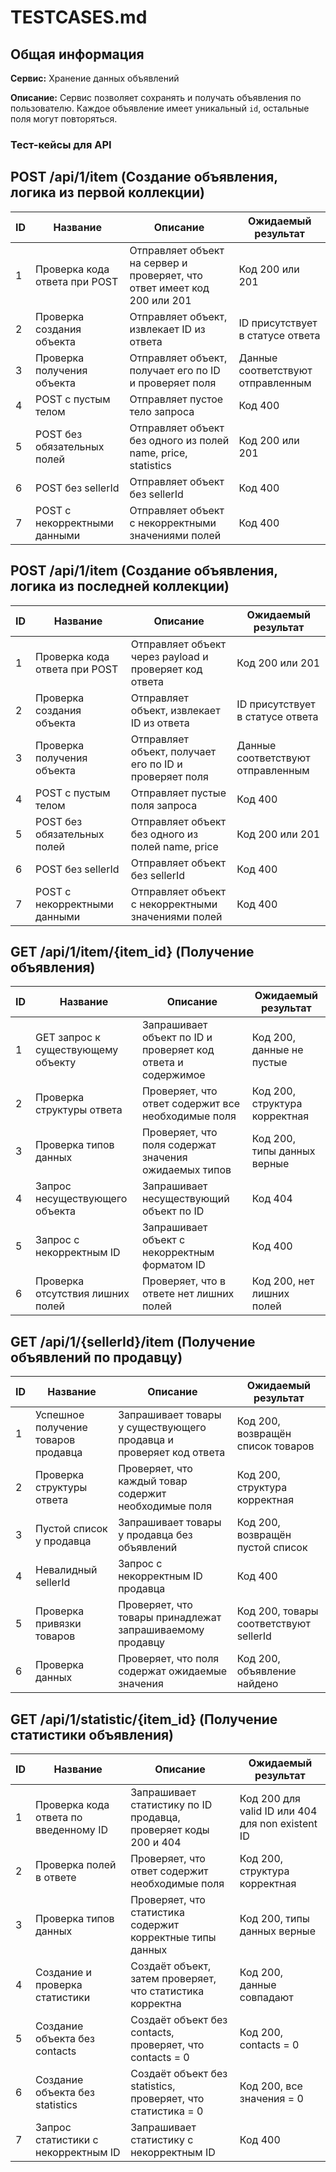 # TESTCASES.md

## Общая информация
**Cервис:** Хранение данных объявлений

**Описание:**
Сервис позволяет сохранять и получать объявления по пользователю. Каждое объявление имеет уникальный `id`, остальные поля могут повторяться.

### **Тест-кейсы для API**

## **POST /api/1/item** (Создание объявления, логика из первой коллекции)
| ID  | Название                                      | Описание                                                                 | Ожидаемый результат                     |
|----|--------------------------------|---------------------------------------------------------------------------|----------------------------------|
| 1  | Проверка кода ответа при POST | Отправляет объект на сервер и проверяет, что ответ имеет код 200 или 201 | Код 200 или 201                   |
| 2  | Проверка создания объекта     | Отправляет объект, извлекает ID из ответа                                 | ID присутствует в статусе ответа  |
| 3  | Проверка получения объекта    | Отправляет объект, получает его по ID и проверяет поля                   | Данные соответствуют отправленным |
| 4  | POST с пустым телом           | Отправляет пустое тело запроса                                            | Код 400                           |
| 5  | POST без обязательных полей   | Отправляет объект без одного из полей name, price, statistics             | Код 200 или 201                   |
| 6  | POST без sellerId             | Отправляет объект без sellerId                                            | Код 400                           |
| 7  | POST с некорректными данными  | Отправляет объект с некорректными значениями полей                        | Код 400                           |



## **POST /api/1/item** (Создание объявления, логика из последней коллекции)
| ID  | Название                                      | Описание                                                                 | Ожидаемый результат                    |
|----|--------------------------------|---------------------------------------------------------------------------|---------------------------------|
| 1  | Проверка кода ответа при POST | Отправляет объект через payload и проверяет код ответа | Код 200 или 201 |
| 2  | Проверка создания объекта     | Отправляет объект, извлекает ID из ответа                                 | ID присутствует в статусе ответа  |
| 3  | Проверка получения объекта    | Отправляет объект, получает его по ID и проверяет поля                   | Данные соответствуют отправленным |
| 4  | POST с пустым телом           | Отправляет пустые поля запроса                                            | Код 400                           |
| 5  | POST без обязательных полей   | Отправляет объект без одного из полей name, price                        | Код 200 или 201                   |
| 6  | POST без sellerId             | Отправляет объект без sellerId                                            | Код 400                           |
| 7  | POST с некорректными данными  | Отправляет объект с некорректными значениями полей                        | Код 400                           |



## **GET /api/1/item/{item_id}** (Получение объявления)
| ID  | Название                                      | Описание                                                                 | Ожидаемый результат                     |
|----|--------------------------------|---------------------------------------------------------------------------|----------------------------------|
| 1  | GET запрос к существующему объекту | Запрашивает объект по ID и проверяет код ответа и содержимое | Код 200, данные не пустые |
| 2  | Проверка структуры ответа | Проверяет, что ответ содержит все необходимые поля | Код 200, структура корректная |
| 3  | Проверка типов данных | Проверяет, что поля содержат значения ожидаемых типов | Код 200, типы данных верные |
| 4  | Запрос несуществующего объекта | Запрашивает несуществующий объект по ID | Код 404 |
| 5  | Запрос с некорректным ID | Запрашивает объект с некорректным форматом ID | Код 400 |
| 6  | Проверка отсутствия лишних полей | Проверяет, что в ответе нет лишних полей | Код 200, нет лишних полей |



## **GET /api/1/{sellerId}/item** (Получение объявлений по продавцу)
| ID  | Название                                 | Описание                                        | Ожидаемый результат                    |
|----|---------------------------|-------------------------------------------------|---------------------------------|
| 1  | Успешное получение товаров продавца | Запрашивает товары у существующего продавца и проверяет код ответа | Код 200, возвращён список товаров |
| 2  | Проверка структуры ответа | Проверяет, что каждый товар содержит необходимые поля | Код 200, структура корректная  |
| 3  | Пустой список у продавца  | Запрашивает товары у продавца без объявлений    | Код 200, возвращён пустой список |
| 4  | Невалидный sellerId       | Запрос с некорректным ID продавца               | Код 400                         |
| 5  | Проверка привязки товаров | Проверяет, что товары принадлежат запрашиваемому продавцу | Код 200, товары соответствуют sellerId |
| 6  | Проверка данных | Проверяет, что поля содержат ожидаемые значения | Код 200, объявление найдено |



## **GET /api/1/statistic/{item_id}** (Получение статистики объявления)
| ID  | Название                              | Описание                                                                     | Ожидаемый результат                              |
|----|---------------------------------------|------------------------------------------------------------------------------|--------------------------------------------------|
| 1  | Проверка кода ответа по введенному ID | Запрашивает статистику по ID продавца, проверяет коды 200 и 404 | Код 200 для valid ID или 404 для non existent ID |
| 2  | Проверка полей в ответе               | Проверяет, что ответ содержит необходимые поля     | Код 200, структура корректная                    |
| 3  | Проверка типов данных                 | Проверяет, что статистика содержит корректные типы данных                    | Код 200, типы данных верные                      |
| 4  | Создание и проверка статистики        | Создаёт объект, затем проверяет, что статистика корректна                    | Код 200, данные совпадают                        |
| 5  | Создание объекта без contacts         | Создаёт объект без contacts, проверяет, что contacts = 0                     | Код 200, contacts = 0                            |
| 6  | Создание объекта без statistics       | Создаёт объект без statistics, проверяет, что статистика = 0                 | Код 200, все значения = 0                        |
| 7  | Запрос статистики с некорректным ID   | Запрашивает статистику с некорректным ID                                     | Код 400                                          |
